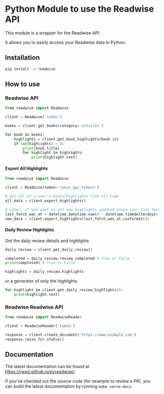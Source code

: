 # Python Module to use the Readwise API

This module is a wrapper for the Readwise API.

It allows you to easily access your Readwise data in Python.

## Installation

```bash
pip install -U readwise
```

## How to use

### Readwise API

```python
from readwise import Readwise

client = Readwise('token')

books = client.get_books(category='articles')

for book in books:
	highlights = client.get_book_highlights(book.id)
	if len(highlights) > 0:
		print(book.title)
		for highlight in highlights:
			print(highlight.text)
```

#### Export All Highlights

```python
from readwise import Readwise

client = Readwise(token='<your_api_token>')

# Get all of a user's books/highlights from all time
all_data = client.export_highlights()

# Later, if you want to get new highlights updated since your last fetch of allData, do this.
last_fetch_was_at = datetime.datetime.now() - datetime.timedelta(days=1)  # use your own stored date
new_data = client.export_highlights(last_fetch_was_at.isoformat())
```

#### Daily Review Highlights

Get the daily review details and highlights

```python
daily_review = client.get_daily_review()

completed = daily_review.review_completed # True or False
print(completed) # True or False

highlights = daily_review.highlights
```

or a generator of only the highlights.

```python
for highlight in client.get_daily_review_highlights():
	print(highlight.text)
```

### Readwise Readwise API

```python
from readwise import ReadwiseReader

client = ReadwiseReader('token')

response = client.create_document('https://www.example.com')
response.raise_for_status()
```

## Documentation

The latest documentation can be found at <https://rwxd.github.io/pyreadwise/>

If you've checked out the source code (for example to review a PR), you can build the latest documentation by running `make serve-docs`.
